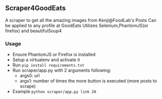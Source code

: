 ## Scraper4GoodEats
A scraper to get all the amazing images from Kenji@FoodLab's Posts
Can be applied to any profile at GoodEats
Utilizes Selenium,PhantomJS(or firefox) and beautifulSoup4

### Usage
 - Ensure PhantomJS or Firefox is installed
 - Setup a virtualenv and activate it
 - Run `pip install requirements.txt`
 - Run scraper/app.py with 2 arguments following:
   - args0: url
   - args1: number of times the more button is executed (more posts to scrape)
 - Example `python scraper/app.py link 20`
